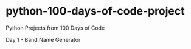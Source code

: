# python-100-days-of-code-project
Python Projects from 100 Days of Code

Day 1 - Band Name Generator
